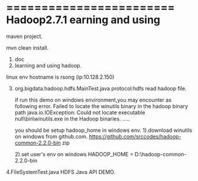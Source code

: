 ========================
Hadoop2.7.1 earning and using
========================

maven project.

mvn clean install.

1. doc
2. learning and using hadoop.

linux env
  hostname is rsong (ip:10.128.2.150)


3. org.bigdata.hadoop.hdfs.MainTest.java
   protocol:hdfs read hadoop file.

   if run this demo on windows environment,you may encounter as following error.
   Failed to locate the winutils binary in the hadoop binary path  java.io.IOException: Could not locate executable null\bin\winutils.exe in the Hadoop binaries.
   .....

   you should be setup hadoop_home in windows env.
   1).download winutils on windows from github.com.
      https://github.com/srccodes/hadoop-common-2.2.0-bin zip

   2).set user's env on windows
      HADOOP_HOME = D:\hadoop-common-2.2.0-bin

4.FileSystemTest.java  HDFS Java API DEMO.